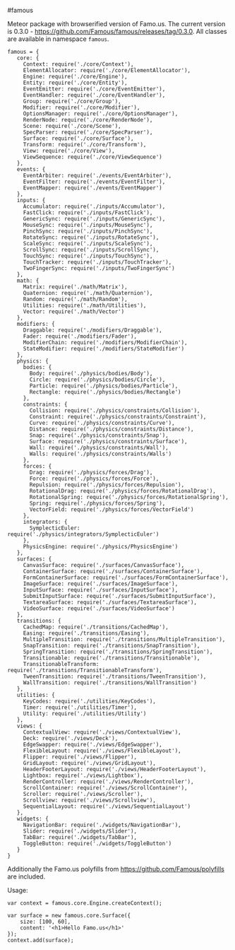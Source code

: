 #famous

Meteor package with browserified version of Famo.us.
The current version is 0.3.0 - https://github.com/Famous/famous/releases/tag/0.3.0.
All classes are available in namespace `famous`.

    famous = {
       core: {
         Context: require('./core/Context'),
         ElementAllocator: require('./core/ElementAllocator'),
         Engine: require('./core/Engine'),
         Entity: require('./core/Entity'),
         EventEmitter: require('./core/EventEmitter'),
         EventHandler: require('./core/EventHandler'),
         Group: require('./core/Group'),
         Modifier: require('./core/Modifier'),
         OptionsManager: require('./core/OptionsManager'),
         RenderNode: require('./core/RenderNode'),
         Scene: require('./core/Scene'),
         SpecParser: require('./core/SpecParser'),
         Surface: require('./core/Surface'),
         Transform: require('./core/Transform'),
         View: require('./core/View'),
         ViewSequence: require('./core/ViewSequence')
       },
       events: {
         EventArbiter: require('./events/EventArbiter'),
         EventFilter: require('./events/EventFilter'),
         EventMapper: require('./events/EventMapper')
       },
       inputs: {
         Accumulator: require('./inputs/Accumulator'),
         FastClick: require('./inputs/FastClick'),
         GenericSync: require('./inputs/GenericSync'),
         MouseSync: require('./inputs/MouseSync'),
         PinchSync: require('./inputs/PinchSync'),
         RotateSync: require('./inputs/RotateSync'),
         ScaleSync: require('./inputs/ScaleSync'),
         ScrollSync: require('./inputs/ScrollSync'),
         TouchSync: require('./inputs/TouchSync'),
         TouchTracker: require('./inputs/TouchTracker'),
         TwoFingerSync: require('./inputs/TwoFingerSync')
       },
       math: {
         Matrix: require('./math/Matrix'),
         Quaternion: require('./math/Quaternion'),
         Random: require('./math/Random'),
         Utilities: require('./math/Utilities'),
         Vector: require('./math/Vector')
       },
       modifiers: {
         Draggable: require('./modifiers/Draggable'),
         Fader: require('./modifiers/Fader'),
         ModifierChain: require('./modifiers/ModifierChain'),
         StateModifier: require('./modifiers/StateModifier')
       },
       physics: {
         bodies: {
           Body: require('./physics/bodies/Body'),
           Circle: require('./physics/bodies/Circle'),
           Particle: require('./physics/bodies/Particle'),
           Rectangle: require('./physics/bodies/Rectangle')
         },
         constraints: {
           Collision: require('./physics/constraints/Collision'),
           Constraint: require('./physics/constraints/Constraint'),
           Curve: require('./physics/constraints/Curve'),
           Distance: require('./physics/constraints/Distance'),
           Snap: require('./physics/constraints/Snap'),
           Surface: require('./physics/constraints/Surface'),
           Wall: require('./physics/constraints/Wall'),
           Walls: require('./physics/constraints/Walls')
         },
         forces: {
           Drag: require('./physics/forces/Drag'),
           Force: require('./physics/forces/Force'),
           Repulsion: require('./physics/forces/Repulsion'),
           RotationalDrag: require('./physics/forces/RotationalDrag'),
           RotationalSpring: require('./physics/forces/RotationalSpring'),
           Spring: require('./physics/forces/Spring'),
           VectorField: require('./physics/forces/VectorField')
         },
         integrators: {
           SymplecticEuler: require('./physics/integrators/SymplecticEuler')
         },
         PhysicsEngine: require('./physics/PhysicsEngine')
       },
       surfaces: {
         CanvasSurface: require('./surfaces/CanvasSurface'),
         ContainerSurface: require('./surfaces/ContainerSurface'),
         FormContainerSurface: require('./surfaces/FormContainerSurface'),
         ImageSurface: require('./surfaces/ImageSurface'),
         InputSurface: require('./surfaces/InputSurface'),
         SubmitInputSurface: require('./surfaces/SubmitInputSurface'),
         TextareaSurface: require('./surfaces/TextareaSurface'),
         VideoSurface: require('./surfaces/VideoSurface')
       },
       transitions: {
         CachedMap: require('./transitions/CachedMap'),
         Easing: require('./transitions/Easing'),
         MultipleTransition: require('./transitions/MultipleTransition'),
         SnapTransition: require('./transitions/SnapTransition'),
         SpringTransition: require('./transitions/SpringTransition'),
         Transitionable: require('./transitions/Transitionable'),
         TransitionableTransform: require('./transitions/TransitionableTransform'),
         TweenTransition: require('./transitions/TweenTransition'),
         WallTransition: require('./transitions/WallTransition')
       },
       utilities: {
         KeyCodes: require('./utilities/KeyCodes'),
         Timer: require('./utilities/Timer'),
         Utility: require('./utilities/Utility')
       },
       views: {
         ContextualView: require('./views/ContextualView'),
         Deck: require('./views/Deck'),
         EdgeSwapper: require('./views/EdgeSwapper'),
         FlexibleLayout: require('./views/FlexibleLayout'),
         Flipper: require('./views/Flipper'),
         GridLayout: require('./views/GridLayout'),
         HeaderFooterLayout: require('./views/HeaderFooterLayout'),
         Lightbox: require('./views/Lightbox'),
         RenderController: require('./views/RenderController'),
         ScrollContainer: require('./views/ScrollContainer'),
         Scroller: require('./views/Scroller'),
         Scrollview: require('./views/Scrollview'),
         SequentialLayout: require('./views/SequentialLayout')
       },
       widgets: {
         NavigationBar: require('./widgets/NavigationBar'),
         Slider: require('./widgets/Slider'),
         TabBar: require('./widgets/TabBar'),
         ToggleButton: require('./widgets/ToggleButton')
       }
    }

Additionally the Famo.us polyfills from https://github.com/Famous/polyfills are included.
    
Usage:
    
    var context = famous.core.Engine.createContext();
    
    var surface = new famous.core.Surface({
        size: [100, 60],
        content: '<h1>Hello Famo.us</h1>'
    });
    context.add(surface);